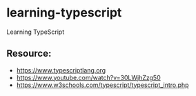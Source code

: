 # learning-typescript
Learning TypeScript

## Resource: 
- https://www.typescriptlang.org
- https://www.youtube.com/watch?v=30LWjhZzg50
- https://www.w3schools.com/typescript/typescript_intro.php

